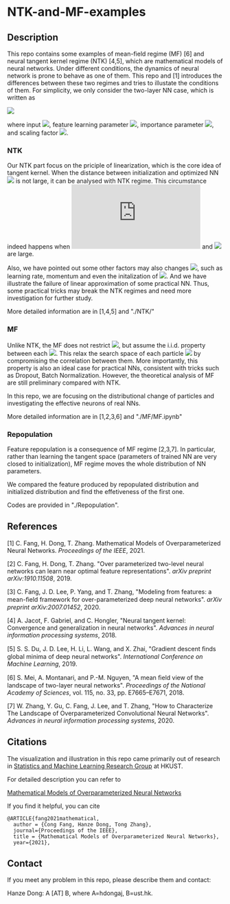 # NTK-and-MF-examples



## Description

This repo contains some examples of mean-field regime (MF) [6] and neural tangent kernel regime (NTK) [4,5], which are mathematical models of neural networks. Under different conditions, the dynamics of neural network is prone to behave as one of them. This repo and [1] introduces the differences between these two regimes and tries to illustate the conditions of them. For simplicity, we only consider the two-layer NN case, which is written as

![](http://latex.codecogs.com/gif.latex?f([u,\theta],x)=\frac{\alpha}{m}\sum_{j=1}^mu_jh(\theta_j,x),)

where input ![](http://latex.codecogs.com/gif.latex?x\in\mathbb{R}^d), feature learning parameter  ![](http://latex.codecogs.com/gif.latex?\theta_j\in\mathbb{R}^d),   importance parameter ![](http://latex.codecogs.com/gif.latex?u_j\in\mathbb{R}^k), and scaling factor ![](http://latex.codecogs.com/gif.latex?\alpha).



### NTK

Our NTK part focus on the priciple of linearization, which is the core idea of tangent kernel. When the distance between initialization and optimized NN  ![](http://latex.codecogs.com/gif.latex?\Vert\theta-\tilde\theta\Vert) is not large, it can be analysed with NTK regime. This circumstance indeed happens when ![](http://latex.codecogs.com/gif.latex?m) and ![](http://latex.codecogs.com/gif.latex?\alpha) are large. 

Also, we have pointed out some other factors may also changes ![](http://latex.codecogs.com/gif.latex?\Vert\theta-\tilde\theta\Vert), such as learning rate, momentum and even the initalization of ![](http://latex.codecogs.com/gif.latex?\tilde\theta). And we have illustrate the failure of linear approximation of some practical NN. Thus, some practical tricks may break the NTK regimes and need more investigation for further study.

More detailed information are in [1,4,5] and "./NTK/"

### MF

Unlike NTK, the MF does not restrict ![](http://latex.codecogs.com/gif.latex?\Vert\theta-\tilde\theta\Vert), but assume the i.i.d. property between each  ![](http://latex.codecogs.com/gif.latex?\theta_j). This relax the search space of each particle ![](http://latex.codecogs.com/gif.latex?\theta_j) by compromising the correlation between them. More importantly, this property is also an ideal case for practical NNs, consistent with tricks such as Dropout, Batch Normalization. However, the theoretical analysis of MF are still preliminary compared with NTK.

In this repo, we are focusing on the distributional change of particles and investigating the effective neurons of real NNs.

More detailed information are in [1,2,3,6] and "./MF/MF.ipynb"


### Repopulation

Feature repopulation is a consequence of MF regime [2,3,7]. In particular, rather than learning the tangent space (parameters of trained NN are very closed to initialization), MF regime moves the whole distribution of NN parameters. 

We compared the feature produced by repopulated distribution and initialized distribution and find the effetiveness of the first one.

Codes are provided in "./Repopulation".



## References

[1] C. Fang, H. Dong, T. Zhang. Mathematical Models of Overparameterized Neural Networks. *Proceedings of the IEEE*, 2021.

[2] C. Fang, H. Dong, T. Zhang. "Over parameterized two-level neural networks can learn near optimal feature representations". *arXiv preprint arXiv:1910.11508*, 2019.

[3] C. Fang, J. D. Lee, P. Yang, and T. Zhang, "Modeling from features: a mean-ﬁeld framework for over-parameterized deep neural networks". *arXiv preprint arXiv:2007.01452*, 2020.

[4] A. Jacot, F. Gabriel, and C. Hongler, "Neural tangent kernel: Convergence and generalization in neural networks".  *Advances in neural information processing systems*, 2018.

[5] S. S. Du, J. D. Lee, H. Li, L. Wang, and X. Zhai, "Gradient descent ﬁnds global minima of deep neural networks". *International Conference on Machine Learning*, 2019.

[6] S. Mei, A. Montanari, and P.-M. Nguyen, "A mean ﬁeld view of the landscape of two-layer neural networks". *Proceedings of the National Academy of Sciences*, vol. 115, no. 33, pp. E7665–E7671, 2018.

[7] W. Zhang, Y. Gu, C. Fang, J. Lee, and T. Zhang, "How to Characterize The Landscape of Overparameterized Convolutional Neural Networks".  *Advances in neural information processing systems*, 2020.



## Citations

The visualization and illustration in this repo came primarily out of research in [Statistics and Machine Learning Research Group](http://statml.hkust.edu.hk/) at HKUST. 

For detailed description you can refer to 

[Mathematical Models of Overparameterized Neural Networks]()

If you find it helpful, you can cite

```
@ARTICLE{fang2021mathematical,
  author = {Cong Fang, Hanze Dong, Tong Zhang},
  journal={Proceedings of the IEEE}, 
  title = {Mathematical Models of Overparameterized Neural Networks},
  year={2021},
```



## Contact
If you meet any problem in this repo, please describe them and contact:

Hanze Dong: A [AT] B, where A=hdongaj, B=ust.hk.

